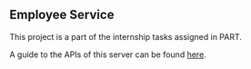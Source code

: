 ## Employee Service
This project is a part of the internship tasks assigned in PART.

A guide to the APIs of this server can be found [here](https://documenter.getpostman.com/view/7966231/SVtR3Wkw).
